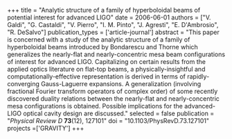 +++
title = "Analytic structure of a family of hyperboloidal beams of potential interest for advanced LIGO"
date = 2006-06-01
authors = ["V. Galdi", "G. Castaldi", "V. Pierro", "I. M. Pinto", "J. Agresti", "E. D'Ambrosio", "R. DeSalvo"]
publication_types = ['article-journal']
abstract = "This paper is concerned with a study of the analytic structure of a family of hyperboloidal beams introduced by Bondarescu and Thorne which generalizes the nearly-flat and nearly-concentric mesa beam configurations of interest for advanced LIGO. Capitalizing on certain results from the applied optics literature on flat-top beams, a physically-insightful and computationally-effective representation is derived in terms of rapidly-converging Gauss-Laguerre expansions. A generalization (involving fractional Fourier transform operators of complex order) of some recently discovered duality relations between the nearly-flat and nearly-concentric mesa configurations is obtained. Possible implications for the advanced-LIGO optical cavity design are discussed."
selected = false
publication = "*Physical Review D* **73**(12), 127101"
doi = "10.1103/PhysRevD.73.127101"
projects =['GRAVITY']
+++
